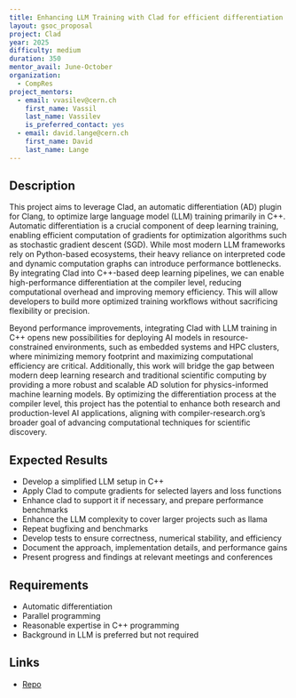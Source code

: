 ```yaml
---
title: Enhancing LLM Training with Clad for efficient differentiation
layout: gsoc_proposal
project: Clad
year: 2025
difficulty: medium
duration: 350
mentor_avail: June-October
organization:
  - CompRes
project_mentors:
  - email: vvasilev@cern.ch
    first_name: Vassil
    last_name: Vassilev
    is_preferred_contact: yes
  - email: david.lange@cern.ch
    first_name: David
    last_name: Lange
---
```


## Description

This project aims to leverage Clad, an automatic differentiation (AD) plugin for Clang, to optimize large language model (LLM) training primarily in C++. Automatic differentiation is a crucial component of deep learning training, enabling efficient computation of gradients for optimization algorithms such as stochastic gradient descent (SGD). While most modern LLM frameworks rely on Python-based ecosystems, their heavy reliance on interpreted code and dynamic computation graphs can introduce performance bottlenecks. By integrating Clad into C++-based deep learning pipelines, we can enable high-performance differentiation at the compiler level, reducing computational overhead and improving memory efficiency. This will allow developers to build more optimized training workflows without sacrificing flexibility or precision.

Beyond performance improvements, integrating Clad with LLM training in C++ opens new possibilities for deploying AI models in resource-constrained environments, such as embedded systems and HPC clusters, where minimizing memory footprint and maximizing computational efficiency are critical. Additionally, this work will bridge the gap between modern deep learning research and traditional scientific computing by providing a more robust and scalable AD solution for physics-informed machine learning models. By optimizing the differentiation process at the compiler level, this project has the potential to enhance both research and production-level AI applications, aligning with compiler-research.org’s broader goal of advancing computational techniques for scientific discovery.


## Expected Results

* Develop a simplified LLM setup in C++
* Apply Clad to compute gradients for selected layers and loss functions
* Enhance clad to support it if necessary, and prepare performance benchmarks
* Enhance the LLM complexity to cover larger projects such as llama
* Repeat bugfixing and benchmarks
* Develop tests to ensure correctness, numerical stability, and efficiency
* Document the approach, implementation details, and performance gains
* Present progress and findings at relevant meetings and conferences

## Requirements

* Automatic differentiation
* Parallel programming
* Reasonable expertise in C++ programming
* Background in LLM  is preferred but not required


## Links
* [Repo](https://github.com/vgvassilev/clad)
